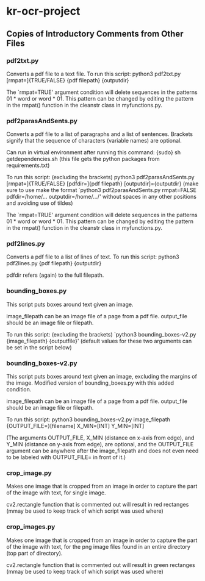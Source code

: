 # kr-ocr-project

## Copies of Introductory Comments from Other Files ## 
### pdf2txt.py ###
Converts a pdf file to a text file.
To run this script:
    python3 pdf2txt.py [rmpat=]{TRUE/FALSE} {pdf filepath} {outputdir}

 The `rmpat=TRUE' argument condition will delete sequences in the patterns 01 * word or word * 01. This pattern can be changed by editing the pattern in the rmpat() function in the cleanstr class in myfunctions.py.

### pdf2parasAndSents.py ###
Converts a pdf file to a list of paragraphs and a list of sentences.
Brackets signify that the sequence of characters (variable names) are optional.

Can run in virtual environment after running this command:
    {sudo} sh getdependencies.sh
    (this file gets the python packages from requirements.txt)

To run this script: (excluding the brackets)
    python3 pdf2parasAndSents.py [rmpat=]{TRUE/FALSE} [pdfdir=]{pdf filepath} [outputdir]={outputdir}
(make sure to use make the format 
    `python3 pdf2parasAndSents.py rmpat=FALSE pdfdir=/home/... outputdir=/home/.../'
      without spaces in any other positions and avoiding use of tildes)

The `rmpat=TRUE' argument condition will delete sequences in the patterns 01 * word or word * 01. This pattern can be changed by editing the pattern in the rmpat() function in the cleanstr class in myfunctions.py.

### pdf2lines.py ###
Converts a pdf file to a list of lines of text.
To run this script:
    python3 pdf2lines.py {pdf filepath} {outputdir}

pdfdir refers (again) to the full filepath.

### bounding_boxes.py ###
This script puts boxes around text given an image.

image_filepath can be an image file of a page from a pdf file.
output_file should be an image file or filepath.

To run this script: (excluding the brackets)
  `python3 bounding_boxes-v2.py {image_filepath} {outputfile}'
  (default values for these two arguments can be set in the script below)

### bounding_boxes-v2.py ###
This script puts boxes around text given an image, excluding the margins of the image.
Modified version of bounding_boxes.py with this added condition.

image_filepath can be an image file of a page from a pdf file.
output_file should be an image file or filepath.

To run this script:
    python3 bounding_boxes-v2.py image_filepath {OUTPUT_FILE=}[filename] X_MIN=[INT] Y_MIN=[INT]

(The arguments OUTPUT_FILE, X_MIN (distance on x-axis from edge), and Y_MIN (distance on y-axis from edge), are optional, and the OUTPUT_FILE argument can be anywhere after the image_filepath and does not even need to be labeled with OUTPUT_FILE= in front of it.)

### crop_image.py ###
Makes one image that is cropped from an image in order to capture the part of the image with text, for single image.

cv2.rectangle function that is commented out will result in red rectanges (mmay be used to keep track of which script was used where)

### crop_images.py ###
Makes one image that is cropped from an image in order to capture the part of the image with text, for the png image files found in an entire directory (top part of directory).

cv2.rectangle function that is commented out will result in green rectanges (mmay be used to keep track of which script was used where)

